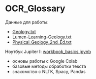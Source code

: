 # OCR_Glossary

Данные для работы: 
* [Geology.txt](https://github.com/vifirsanova/OCR_Glossary/blob/main/Geology.txt)
* [Lumen-Learning-Geology.txt](https://github.com/vifirsanova/OCR_Glossary/blob/main/Lumen-Learning-Geology.txt)
* [Physical_Geology_2nd_Ed.txt](https://github.com/vifirsanova/OCR_Glossary/blob/main/Physical_Geology_2nd_Ed.txt)

Ноутбук Jupiter I: [workbook_basics.ipynb](https://github.com/vifirsanova/OCR_Glossary/blob/main/workbook_basics.ipynb)
* основы работы с Google Colab
* базовые методы обработки текста
* знакомство с NLTK, Spacy, Pandas
